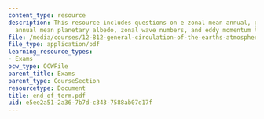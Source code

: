 ```yaml
---
content_type: resource
description: This resource includes questions on e zonal mean annual, global mean
  annual mean planetary albedo, zonal wave numbers, and eddy momentum transport.
file: /media/courses/12-812-general-circulation-of-the-earths-atmosphere-fall-2005/e5ee2a512a367b7dc3437588ab07d17f_end_of_term.pdf
file_type: application/pdf
learning_resource_types:
- Exams
ocw_type: OCWFile
parent_title: Exams
parent_type: CourseSection
resourcetype: Document
title: end_of_term.pdf
uid: e5ee2a51-2a36-7b7d-c343-7588ab07d17f
---
```

